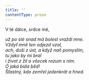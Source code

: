 ```yaml
---
title: ''
contentType: prose
---
```


<section>

V té dálce, srdce mé,

_už po sté snad má bolest vraždí mne.  
Vždyť mně ten odjezd vzal,  
ach, duši z úst, a když naň pomyslím,  
tu jako by mi bral  
i život z žil a všecek rozum s ním.  
Ó jaká bída běd!  
Šťastný, kdo zemřel jedenkrát a hned._

</section>
